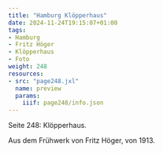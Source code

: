 ```yaml
---
title: "Hamburg Klöpperhaus"
date: 2024-11-24T19:15:07+01:00
tags:
- Hamburg
- Fritz Höger
- Klöpperhaus
- Foto
weight: 248
resources:
- src: "page248.jxl"
  name: preview
  params:
    iiif: page248/info.json
---
```


Seite 248: Klöpperhaus.
<!--moere-->
Aus dem Frühwerk von Fritz Höger, von 1913.
